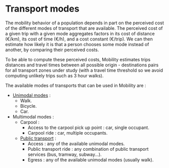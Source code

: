 # Transport modes
The mobility behavior of a population depends in part on the perceived cost of the different modes of transport that are available. The perceived cost of a given trip with a given mode aggregates factors in its cost of distance (€/km), its cost of time (€/h), and a cost constant (€/trip). We can then estimate how likely it is that a person chooses some mode instead of another, by comparing their perceived costs.

To be able to compute these perceived costs, Mobility estimates trips distances and travel times between all possible origin - destinations pairs for all transport zones under study (with a travel time threshold so we avoid computing unlikely trips such as 3 hour walks).

The available modes of transports that can be used in Mobility are : 
- [Unimodal modes](./unimodal_modes.md) :
    - Walk.
    - Bicycle.
    - Car.
- Multimodal modes :
    - Carpool :
        - Access to the carpool pick up point : car, single occupant.
        - Carpool ride : car, multiple occupants.
    - [Public transport](./public_transport.md) :
        - Access : any of the available unimodal modes. 
        - Public transport ride : any combination of public transport services (bus, tramway, subway...).
        - Egress : any of the available unimodal modes (usually walk). 

